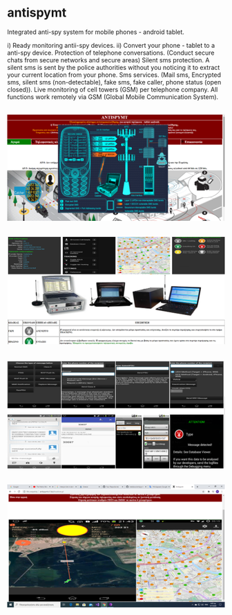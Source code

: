 # antispymt
Integrated anti-spy system for mobile phones - android tablet.

i) Ready monitoring antii-spy devices. ii) Convert your phone - tablet to a anti-spy  device.
Protection of telephone conversations. (Conduct secure chats from secure networks and secure areas)
Silent sms protection. A silent sms is sent by the police authorities without you noticing it to extract your current location from your phone.
Sms services. (Mail sms, Encrypted sms, silent sms (non-detectable), fake sms, fake caller, phone status (open closed)).
Live monitoring of cell towers (GSM) per telephone company.
All functions work remotely via GSM (Global Mobile Communication System). </br></br>

![ant1](img/ant1.png) <br/><br/></br>
![ant2](img/ant2.png) <br/><br/></br>
![ant3](img/ant3.png) <br/><br/></br>
![ant4](img/ant4.png) <br/><br/></br>



